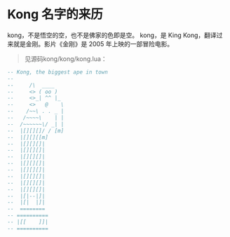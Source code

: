 # Kong 名字的来历

kong，不是悟空的空，也不是佛家的色即是空。
kong，是 King Kong，翻译过来就是金刚。影片《金刚》是 2005 年上映的一部冒险电影。

> 见源码kong/kong/kong.lua：

```Lua
-- Kong, the biggest ape in town
--
--     /\  ____
--     <> ( oo )
--     <>_| ^^ |_
--     <>   @    \
--    /~~\ . . _ |
--   /~~~~\    | |
--  /~~~~~~\/ _| |
--  |[][][]/ / [m]
--  |[][][[m]
--  |[][][]|
--  |[][][]|
--  |[][][]|
--  |[][][]|
--  |[][][]|
--  |[][][]|
--  |[][][]|
--  |[][][]|
--  |[|--|]|
--  |[|  |]|
--  ========
-- ==========
-- |[[    ]]|
-- ==========
```
